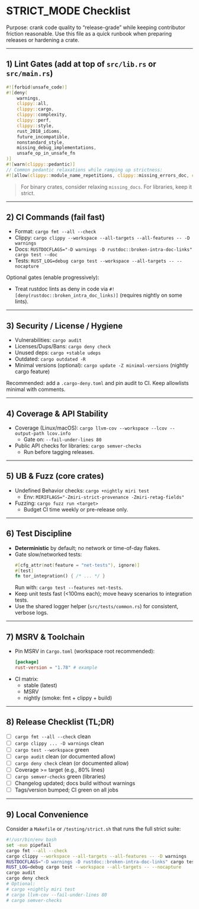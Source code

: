 # STRICT_MODE Checklist

Purpose: crank code quality to “release-grade” while keeping contributor friction reasonable. Use this file as a quick runbook when preparing releases or hardening a crate.

---

## 1) Lint Gates (add at top of `src/lib.rs` or `src/main.rs`)

```rust
#![forbid(unsafe_code)]
#![deny(
    warnings,
    clippy::all,
    clippy::cargo,
    clippy::complexity,
    clippy::perf,
    clippy::style,
    rust_2018_idioms,
    future_incompatible,
    nonstandard_style,
    missing_debug_implementations,
    unsafe_op_in_unsafe_fn
)]
#![warn(clippy::pedantic)]
// Common pedantic relaxations while ramping up strictness:
#![allow(clippy::module_name_repetitions, clippy::missing_errors_doc, clippy::missing_panics_doc)]
```

> For binary crates, consider relaxing `missing_docs`. For libraries, keep it strict.

---

## 2) CI Commands (fail fast)

- Format: `cargo fmt --all --check`
- Clippy: `cargo clippy --workspace --all-targets --all-features -- -D warnings`
- Docs: `RUSTDOCFLAGS="-D warnings -D rustdoc::broken-intra-doc-links" cargo test --doc`
- Tests: `RUST_LOG=debug cargo test --workspace --all-targets -- --nocapture`

Optional gates (enable progressively):
- Treat rustdoc lints as deny in code via `#![deny(rustdoc::broken_intra_doc_links)]` (requires nightly on some lints).

---

## 3) Security / License / Hygiene

- Vulnerabilities: `cargo audit`
- Licenses/Dups/Bans: `cargo deny check`
- Unused deps: `cargo +stable udeps`
- Outdated: `cargo outdated -R`
- Minimal versions (optional): `cargo update -Z minimal-versions` (nightly cargo feature)

Recommended: add a `.cargo-deny.toml` and pin audit to CI. Keep allowlists minimal with comments.

---

## 4) Coverage & API Stability

- Coverage (Linux/macOS): `cargo llvm-cov --workspace --lcov --output-path lcov.info`
  - Gate on: `--fail-under-lines 80`
- Public API checks for libraries: `cargo semver-checks`
  - Run before tagging releases.

---

## 5) UB & Fuzz (core crates)

- Undefined Behavior checks: `cargo +nightly miri test`
  - Env: `MIRIFLAGS="-Zmiri-strict-provenance -Zmiri-retag-fields"`
- Fuzzing: `cargo fuzz run <target>`
  - Budget CI time weekly or pre-release only.

---

## 6) Test Discipline

- **Deterministic** by default; no network or time-of-day flakes.
- Gate slow/networked tests:
  ```rust
  #[cfg_attr(not(feature = "net-tests"), ignore)]
  #[test]
  fn tor_integration() { /* ... */ }
  ```
  Run with: `cargo test --features net-tests`.
- Keep unit tests fast (<100ms each); move heavy scenarios to integration tests.
- Use the shared logger helper (`src/tests/common.rs`) for consistent, verbose logs.

---

## 7) MSRV & Toolchain

- Pin MSRV in `Cargo.toml` (workspace root recommended):
  ```toml
  [package]
  rust-version = "1.78" # example
  ```
- CI matrix:
  - stable (latest)
  - MSRV
  - nightly (smoke: fmt + clippy + build)

---

## 8) Release Checklist (TL;DR)

- [ ] `cargo fmt --all --check` clean
- [ ] `cargo clippy ... -D warnings` clean
- [ ] `cargo test --workspace` green
- [ ] `cargo audit` clean (or documented allow)
- [ ] `cargo deny check` clean (or documented allow)
- [ ] Coverage >= target (e.g., 80% lines)
- [ ] `cargo semver-checks` green (libraries)
- [ ] Changelog updated; docs build without warnings
- [ ] Tags/version bumped; CI green on all jobs

---

## 9) Local Convenience

Consider a `Makefile` or `/testing/strict.sh` that runs the full strict suite:
```bash
#!/usr/bin/env bash
set -euo pipefail
cargo fmt --all --check
cargo clippy --workspace --all-targets --all-features -- -D warnings
RUSTDOCFLAGS="-D warnings -D rustdoc::broken-intra-doc-links" cargo test --doc
RUST_LOG=debug cargo test --workspace --all-targets -- --nocapture
cargo audit
cargo deny check
# Optional:
# cargo +nightly miri test
# cargo llvm-cov --fail-under-lines 80
# cargo semver-checks
```
